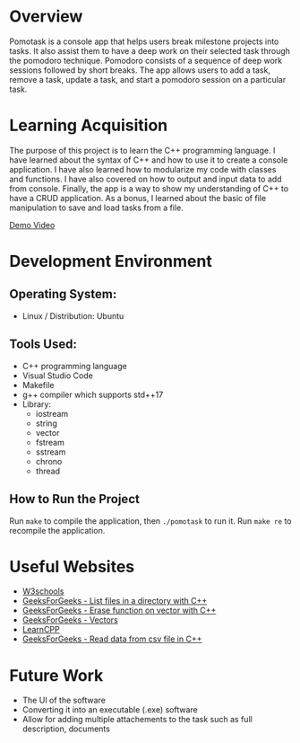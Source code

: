 # Overview

Pomotask is a console app that helps users break milestone projects into tasks. It also assist them to have a deep work on their selected task through the pomodoro technique. Pomodoro consists of a sequence of deep work sessions followed by short breaks. The app allows users to add a task, remove a task, update a task, and start a pomodoro session on a particular task.

# Learning Acquisition

The purpose of this project is to learn the C++ programming language. I have learned about the syntax of C++ and how to use it to create a console application. I have also learned how to modularize my code with classes and functions. I have also covered on how to output and input data to add from console. Finally, the app is a way to show my understanding of C++ to have a CRUD application. As a bonus, I learned about the basic of file manipulation to save and load tasks from a file.

[Demo Video](http://youtube.link.goes.here)

# Development Environment

## Operating System:
- Linux / Distribution: Ubuntu

## Tools Used:
- C++ programming language
- Visual Studio Code
- Makefile
- g++ compiler which supports std++17
- Library:
  - iostream
  - string
  - vector
  - fstream
  - sstream
  - chrono
  - thread

## How to Run the Project

Run `make` to compile the application, then `./pomotask` to run it.
Run `make re` to recompile the application.

# Useful Websites

- [W3schools](https://www.w3schools.com/cpp/)
- [GeeksForGeeks - List files in a directory with C++](https://www.geeksforgeeks.org/cpp-program-to-get-the-list-of-files-in-a-directory/)
- [GeeksForGeeks - Erase function on vector with C++](https://www.geeksforgeeks.org/vector-erase-in-cpp-stl/)
- [GeeksForGeeks - Vectors](https://www.geeksforgeeks.org/vector-in-cpp-stl/)
- [LearnCPP](https://learncpp.com/)
- [GeeksForGeeks - Read data from csv file in C++](https://www.geeksforgeeks.org/how-to-read-data-from-csv-file-to-a-2d-array-in-cpp/)


# Future Work

- The UI of the software
- Converting it into an executable (.exe) software
- Allow for adding multiple attachements to the task such as full description, documents